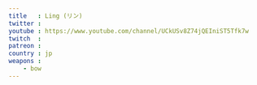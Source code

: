 ```yaml
---
title   : Ling (リン)
twitter : 
youtube : https://www.youtube.com/channel/UCkUSv8Z74jQEIniST5Tfk7w
twitch  : 
patreon : 
country : jp
weapons :
    - bow
---
```


